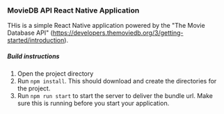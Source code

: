 ### MovieDB API React Native Application  ###
THis is a simple React Native application powered by the "The Movie Database API" (https://developers.themoviedb.org/3/getting-started/introduction).
##### Build instructions  #####
1. Open the project directory
2. Run `npm install`. This should download and create the directories for the project.
3. Run `npm run start` to start the server to deliver the bundle url. Make sure this is running before you start your application. 
